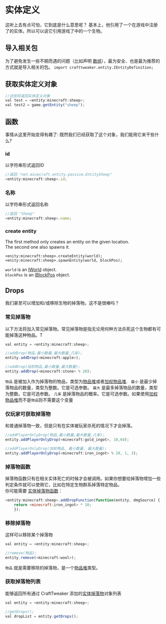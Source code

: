 # 实体定义

这听上去有点可怕，它到底是什么意思呢？
基本上，他引用了一个在游戏中注册了的实体。所以可以说它引用游戏了中的一个生物。

## 导入相关包
为了避免发生一些不期而遇的问题（比如声明 [数组](/AdvancedFunctions/Arrays_and_Loops)），最为安全、也是最为推荐的方式就是导入相关的包。
`import crafttweaker.entity.IEntityDefinition;`

## 获取实体定义对象
```js
//这些将返回实体定义对象
val test = <entity:minecraft:sheep>;
val test2 = game.getEntity("sheep");

```

## 函数
事情从这里开始变得有趣了:
既然我们已经获取了这个对象，我们能用它来干些什么?

### id

以字符串形式返回ID
```js
//返回 "net.minecraft.entity.passive.EntitySheep"
<entity:minecraft:sheep>.id;
```

### 名称

以字符串形式返回名称
```js
//返回 "Sheep"
<entity:minecraft:sheep>.name;
```

### create entity
The first method only creates an entity on the given location.  
The second one also spawns it.
```
<enity:minecraft:sheep>.createEntity(world);
<enity:minecraft:sheep>.spawnEntity(world, blockPos);
```

`world` is an [IWorld](/Vanilla/World/IWorld) object.  
`blockPos` is an [IBlockPos](/Vanilla/World/IBlockPos) object.


## Drops

我们甚至可以增加和/或移除生物的掉落物。这不是很棒吗？

### 常见掉落物

以下方法将加入常见掉落物。常见掉落物是指无论用何种方法杀死这个生物都有可能掉落这种物品。T
```js
val entity = <entity:minecraft:sheep>;

//addDrop(物品,最小数量,最大数量,几率);
entity.addDrop(<minecraft:apple>);

//addDrop(加权物品,最小数量,最大数量);
entity.addDrop(<minecraft:stone> % 20);
```

`物品` 是被加入作为掉落物的物品，类型为[物品堆](/Vanilla/Items/IItemStack)或者[加权物品堆](/Vanilla/Items/WeightedItemStack).  
`最小` 是最少掉落物品的数量，类型为整数。它是可选参数。
`最大` 是最多掉落物品的数量，类型为整数。它是可选参数。
`几率` 是掉落物品的概率。它是可选参数。如果使用[加权物品堆](/Vanilla/Items/WeightedItemStack)而不是`物品`则不需要这个变量

### 仅玩家可获取掉落物

和普通掉落物一致，但是只有在实体被玩家杀死的情况下才会掉落。
```js
//addPlayerOnlyDrop(物品,最小数量,最大数量,几率);
entity.addPlayerOnlyDrop(<minecraft:gold_ingot>, 10,64);

//addPlayerOnlyDrop(加权物品, 最小数量, 最大数量);
entity.addPlayerOnlyDrop(<minecraft:iron_ingot> % 20, 1, 3);
```

### 掉落物函数

掉落物函数只有在相关实体死亡的时候才会被调用。如果你想要给掉落物增加一些判定条件就可以使用它，比如在特定生物群系掉落特定物品。  
你可能需要 [实体掉落物函数](IEntityDropFunction)：
```js
<entity:minecraft:sheep>.addDropFunction(function(entity, dmgSource) {
	return <minecraft:iron_ingot> * 10;
	});
```


### 移除掉落物

这样可以移除某个掉落物
```js
val entity = <entity:minecraft:sheep>;

//remove(物品);
entity.remove(<minecraft:wool>);
```
`物品` 就是需要移除的掉落物，是一个[物品堆](/Vanilla/Items/IItemStack)类型。


### 获取掉落物列表

能够返回所有通过 CraftTweaker 添加的[实体掉落物](IEntityDrop)对象列表
```js
val entity = <entity:minecraft:sheep>;

//getDrops();
val dropList = entity.getDrops();
```
